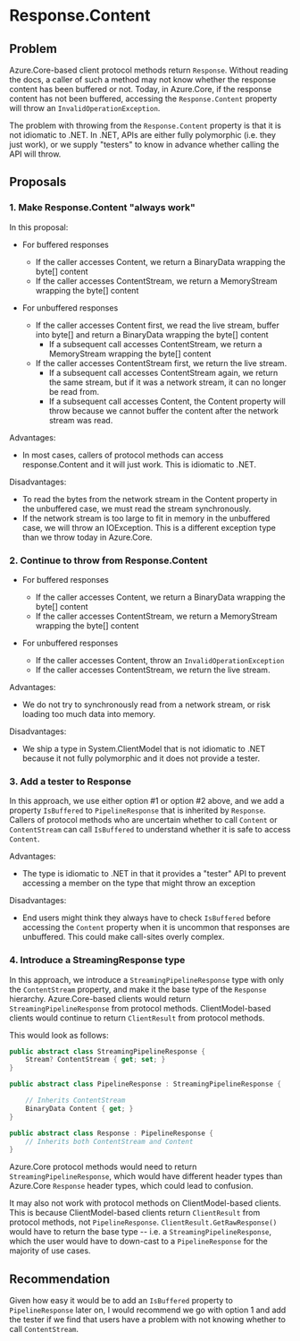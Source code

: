 # Response.Content

## Problem

Azure.Core-based client protocol methods return `Response`.  Without reading the docs, a caller of such a method may not know whether the response content has been buffered or not.  Today, in Azure.Core, if the response content has not been buffered, accessing the `Response.Content` property will throw an `InvalidOperationException`.

The problem with throwing from the `Response.Content` property is that it is not idiomatic to .NET.  In .NET, APIs are either fully polymorphic (i.e. they just work), or we supply "testers" to know in advance whether calling the API will throw.

## Proposals

### 1. Make Response.Content "always work"

In this proposal:

- For buffered responses
  - If the caller accesses Content, we return a BinaryData wrapping the byte[] content
  - If the caller accesses ContentStream, we return a MemoryStream wrapping the byte[] content

- For unbuffered responses
  - If the caller accesses Content first, we read the live stream, buffer into byte[] and return a BinaryData wrapping the byte[] content
    - If a subsequent call accesses ContentStream, we return a MemoryStream wrapping the byte[] content
  - If the caller accesses ContentStream first, we return the live stream.
    - If a subsequent call accesses ContentStream again, we return the same stream, but if it was a network stream, it can no longer be read from.
    - If a subsequent call accesses Content, the Content property will throw because we cannot buffer the content after the network stream was read.

Advantages:

- In most cases, callers of protocol methods can access response.Content and it will just work.  This is idiomatic to .NET.

Disadvantages:

- To read the bytes from the network stream in the Content property in the unbuffered case, we must read the stream synchronously.
- If the network stream is too large to fit in memory in the unbuffered case, we will throw an IOException.  This is a different exception type than we throw today in Azure.Core.

### 2. Continue to throw from Response.Content

- For buffered responses
  - If the caller accesses Content, we return a BinaryData wrapping the byte[] content
  - If the caller accesses ContentStream, we return a MemoryStream wrapping the byte[] content

- For unbuffered responses
  - If the caller accesses Content, throw an `InvalidOperationException`
  - If the caller accesses ContentStream, we return the live stream.

Advantages:

- We do not try to synchronously read from a network stream, or risk loading too much data into memory.

Disadvantages:

- We ship a type in System.ClientModel that is not idiomatic to .NET because it not fully polymorphic and it does not provide a tester.

### 3. Add a tester to Response

In this approach, we use either option #1 or option #2 above, and we add a property `IsBuffered` to `PipelineResponse` that is inherited by `Response`.  Callers of protocol methods who are uncertain whether to call `Content` or `ContentStream` can call `IsBuffered` to understand whether it is safe to access `Content`.

Advantages:

- The type is idiomatic to .NET in that it provides a "tester" API to prevent accessing a member on the type that might throw an exception

Disadvantages:

- End users might think they always have to check `IsBuffered` before accessing the `Content` property when it is uncommon that responses are unbuffered.  This could make call-sites overly complex.

### 4. Introduce a StreamingResponse type

In this approach, we introduce a `StreamingPipelineResponse` type with only the `ContentStream` property, and make it the base type of the `Response` hierarchy.  Azure.Core-based clients would return `StreamingPipelineResponse` from protocol methods.  ClientModel-based clients would continue to return `ClientResult` from protocol methods.

This would look as follows:

```csharp
public abstract class StreamingPipelineResponse {
    Stream? ContentStream { get; set; }
}

public abstract class PipelineResponse : StreamingPipelineResponse { 

    // Inherits ContentStream
    BinaryData Content { get; }
}

public abstract class Response : PipelineResponse { 
    // Inherits both ContentStream and Content
}
```

Azure.Core protocol methods would need to return `StreamingPipelineResponse`, which would have different header types than Azure.Core `Response` header types, which could lead to confusion.

It may also not work with protocol methods on ClientModel-based clients.  This is because ClientModel-based clients return `ClientResult` from protocol methods, not `PipelineResponse`.  `ClientResult.GetRawResponse()` would have to return the base type -- i.e. a `StreamingPipelineResponse`, which the user would have to down-cast to a `PipelineResponse` for the majority of use cases.

## Recommendation

Given how easy it would be to add an `IsBuffered` property to `PipelineResponse` later on, I would recommend we go with option 1 and add the tester if we find that users have a problem with not knowing whether to call `ContentStream`.